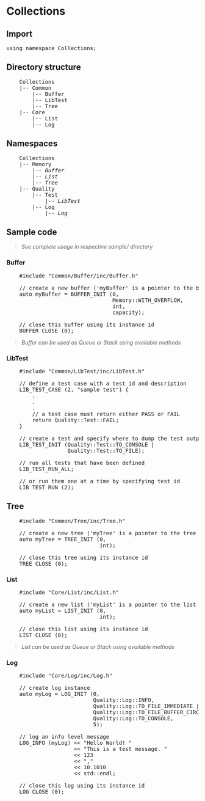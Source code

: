# Collections

## Import
<pre>
using namespace Collections;
</pre>

## Directory structure
<pre>
    Collections
    |-- Common
        |-- Buffer
        |-- LibTest
        |-- Tree                
    |-- Core          
        |-- List
        |-- Log
</pre>

## Namespaces
<pre>
    Collections
    |-- Memory
        |-- <i>Buffer</i>
        |-- <i>List</i>
        |-- <i>Tree</i>
    |-- Quality
        |-- Test
            |-- <i>LibTest</i>
        |-- Log
            |-- <i>Log</i>
</pre>

## Sample code
>*See complete usage in respective sample/ directory*

### Buffer
<pre>
    #include "Common/Buffer/inc/Buffer.h"

    // create a new buffer ('myBuffer' is a pointer to the buffer instance created)
    auto myBuffer = BUFFER_INIT (0,                                 // instance id
                                 Memory::WITH_OVERFLOW,             // circular buffer type        
                                 int,                               // holds integer
                                 capacity);                         // buffer capacity

    // close this buffer using its instance id
    BUFFER_CLOSE (0);
</pre>

>*Buffer can be used as Queue or Stack using available methods*

### LibTest
<pre>
    #include "Common/LibTest/inc/LibTest.h"

    // define a test case with a test id and description
    LIB_TEST_CASE (2, "sample test") {
        .
        .
        .
        // a test case must return either PASS or FAIL
        return Quality::Test::FAIL;
    } 

    // create a test and specify where to dump the test output
    LIB_TEST_INIT (Quality::Test::TO_CONSOLE |                      // dump to console 
                   Quality::Test::TO_FILE);                         // dump to file (./LibTestSaves/libtest_log.txt)

    // run all tests that have been defined
    LIB_TEST_RUN_ALL;

    // or run them one at a time by specifying test id
    LIB_TEST_RUN (2);
</pre>

## Tree
<pre>
    #include "Common/Tree/inc/Tree.h"

    // create a new tree ('myTree' is a pointer to the tree instance created)
    auto myTree = TREE_INIT (0,                                     // instance id 
                             int);                                  // holds integer

    // close this tree using its instance id
    TREE_CLOSE (0);
</pre>

### List
<pre>
    #include "Core/List/inc/List.h"

    // create a new list ('myList' is a pointer to the list instance created)
    auto myList = LIST_INIT (0,                                     // instance id
                             int);                                  // holds integer

    // close this list using its instance id
    LIST_CLOSE (0);
</pre>

>*List can be used as Queue or Stack using available methods*

### Log
<pre>
    #include "Core/Log/inc/Log.h"

    // create log instance
    auto myLog = LOG_INIT (0,                                       // instance id 
                           Quality::Log::INFO,                      // only log INFO level messages
                           Quality::Log::TO_FILE_IMMEDIATE |        // dump log to file (in ./LogSaves/)
                           Quality::Log::TO_FILE_BUFFER_CIRCULAR |  // dump log to circular buffered file with capacity
                           Quality::Log::TO_CONSOLE,                // dump log to console
                           5);                                      // circular buffered log file capacity

    // log an info level message
    LOG_INFO (myLog) << "Hello World! " 
                     << "This is a test message. " 
                     << 123 
                     << "," 
                     << 10.1010 
                     << std::endl;

    // close this log using its instance id 
    LOG_CLOSE (0);
</pre>